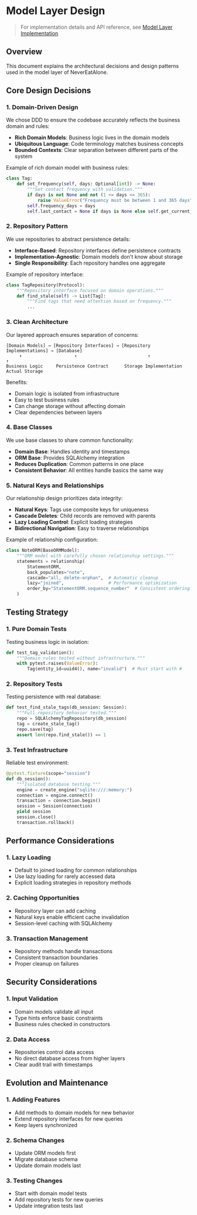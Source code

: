 # Model Layer Design

> For implementation details and API reference, see [Model Layer Implementation](../../implementation/backend/MODEL_LAYER.md)

## Overview

This document explains the architectural decisions and design patterns used in the model layer of NeverEatAlone.

## Core Design Decisions

### 1. Domain-Driven Design
We chose DDD to ensure the codebase accurately reflects the business domain and rules:

- **Rich Domain Models**: Business logic lives in the domain models
- **Ubiquitous Language**: Code terminology matches business concepts
- **Bounded Contexts**: Clear separation between different parts of the system

Example of rich domain model with business rules:
```python
class Tag:
    def set_frequency(self, days: Optional[int]) -> None:
        """Set contact frequency with validation."""
        if days is not None and not (1 <= days <= 365):
            raise ValueError("Frequency must be between 1 and 365 days")
        self.frequency_days = days
        self.last_contact = None if days is None else self.get_current_time()
```

### 2. Repository Pattern
We use repositories to abstract persistence details:

- **Interface-Based**: Repository interfaces define persistence contracts
- **Implementation-Agnostic**: Domain models don't know about storage
- **Single Responsibility**: Each repository handles one aggregate

Example of repository interface:
```python
class TagRepository(Protocol):
    """Repository interface focused on domain operations."""
    def find_stale(self) -> List[Tag]:
        """Find tags that need attention based on frequency."""
        ...
```

### 3. Clean Architecture
Our layered approach ensures separation of concerns:

```
[Domain Models] → [Repository Interfaces] → [Repository Implementations] → [Database]
     ↑                    ↑                           ↑                        ↑
Business Logic     Persistence Contract      Storage Implementation     Actual Storage
```

Benefits:
- Domain logic is isolated from infrastructure
- Easy to test business rules
- Can change storage without affecting domain
- Clear dependencies between layers

### 4. Base Classes
We use base classes to share common functionality:

- **Domain Base**: Handles identity and timestamps
- **ORM Base**: Provides SQLAlchemy integration
- **Reduces Duplication**: Common patterns in one place
- **Consistent Behavior**: All entities handle basics the same way

### 5. Natural Keys and Relationships
Our relationship design prioritizes data integrity:

- **Natural Keys**: Tags use composite keys for uniqueness
- **Cascade Deletes**: Child records are removed with parents
- **Lazy Loading Control**: Explicit loading strategies
- **Bidirectional Navigation**: Easy to traverse relationships

Example of relationship configuration:
```python
class NoteORM(BaseORMModel):
    """ORM model with carefully chosen relationship settings."""
    statements = relationship(
        StatementORM,
        back_populates="note",
        cascade="all, delete-orphan",  # Automatic cleanup
        lazy="joined",                 # Performance optimization
        order_by="StatementORM.sequence_number"  # Consistent ordering
    )
```

## Testing Strategy

### 1. Pure Domain Tests
Testing business logic in isolation:
```python
def test_tag_validation():
    """Domain rules tested without infrastructure."""
    with pytest.raises(ValueError):
        Tag(entity_id=uuid4(), name="invalid")  # Must start with #
```

### 2. Repository Tests
Testing persistence with real database:
```python
def test_find_stale_tags(db_session: Session):
    """Full repository behavior tested."""
    repo = SQLAlchemyTagRepository(db_session)
    tag = create_stale_tag()
    repo.save(tag)
    assert len(repo.find_stale()) == 1
```

### 3. Test Infrastructure
Reliable test environment:
```python
@pytest.fixture(scope="session")
def db_session():
    """Isolated database testing."""
    engine = create_engine("sqlite:///:memory:")
    connection = engine.connect()
    transaction = connection.begin()
    session = Session(connection)
    yield session
    session.close()
    transaction.rollback()
```

## Performance Considerations

### 1. Lazy Loading
- Default to joined loading for common relationships
- Use lazy loading for rarely accessed data
- Explicit loading strategies in repository methods

### 2. Caching Opportunities
- Repository layer can add caching
- Natural keys enable efficient cache invalidation
- Session-level caching with SQLAlchemy

### 3. Transaction Management
- Repository methods handle transactions
- Consistent transaction boundaries
- Proper cleanup on failures

## Security Considerations

### 1. Input Validation
- Domain models validate all input
- Type hints enforce basic constraints
- Business rules checked in constructors

### 2. Data Access
- Repositories control data access
- No direct database access from higher layers
- Clear audit trail with timestamps

## Evolution and Maintenance

### 1. Adding Features
- Add methods to domain models for new behavior
- Extend repository interfaces for new queries
- Keep layers synchronized

### 2. Schema Changes
- Update ORM models first
- Migrate database schema
- Update domain models last

### 3. Testing Changes
- Start with domain model tests
- Add repository tests for new queries
- Update integration tests last

